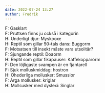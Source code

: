 ```yaml
---
date: 2022-07-24 13:27
author: Fredrik
---
```

F: Gasklart   
F: Pruttsen finns ju också i kategorin   
H: Underligt djur: Myskooxe   
H: Reptil som gillar 50-tals dans: Buggorm   
F: Motsatsen till insekt måste vara utsolitär?   
F: Sjungande reptil: Doaorm   
H: Reptil som gillar fikapauser: Kaffekopparorm   
F: Den löjligaste svampen är en fjantarell   
F: Sjuk molluskmiddag: hostron   
H: Ohederliga mollusker: Smusslor   
F: Arga mollusker: kriglar   
H: Mollsusker med dyslexi: Singlar   
